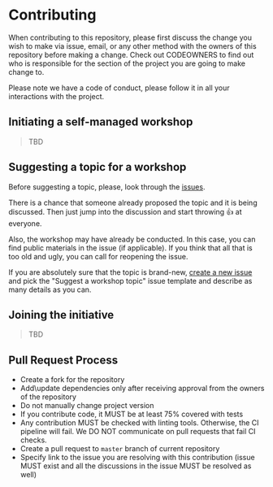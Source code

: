 # Contributing

When contributing to this repository, please first discuss the change you wish to make via issue, email, or any other method with the owners of this repository before making a change. Check out CODEOWNERS to find out who is responsible for the section of the project you are going to make change to.

Please note we have a code of conduct, please follow it in all your interactions with the project.

## Initiating a self-managed workshop

> TBD

## Suggesting a topic for a workshop

Before suggesting a topic, please, look through the [issues](issues_link).

There is a chance that someone already proposed the topic and it is being discussed. Then just jump into the discussion and start throwing :thumbsup: at everyone.

Also, the workshop may have already be conducted. In this case, you can find public materials in the issue (if applicable). If you think that all that is too old and ugly, you can call for reopening the issue.

If you are absolutely sure that the topic is brand-new, [create a new issue](create_issue_link) and pick the "Suggest a workshop topic" issue template and describe as many details as you can.

## Joining the initiative

> TBD

## Pull Request Process

- Create a fork for the repository
- Add\update dependencies only after receiving approval from the owners of the repository
- Do not manually change project version
- If you contribute code, it MUST be at least 75% covered with tests
- Any contribution MUST be checked with linting tools. Otherwise, the CI pipeline will fail. We DO NOT communicate on pull requests that fail CI checks.
- Create a pull request to `master` branch of current repository
- Specify link to the issue you are resolving with this contribution (issue MUST exist and all the discussions in the
  issue MUST be resolved as well)

[create_issue_link]: https://github.com/priestine/not-node-school/issues/new
[issues_link]: https://github.com/priestine/not-node-school/issues
